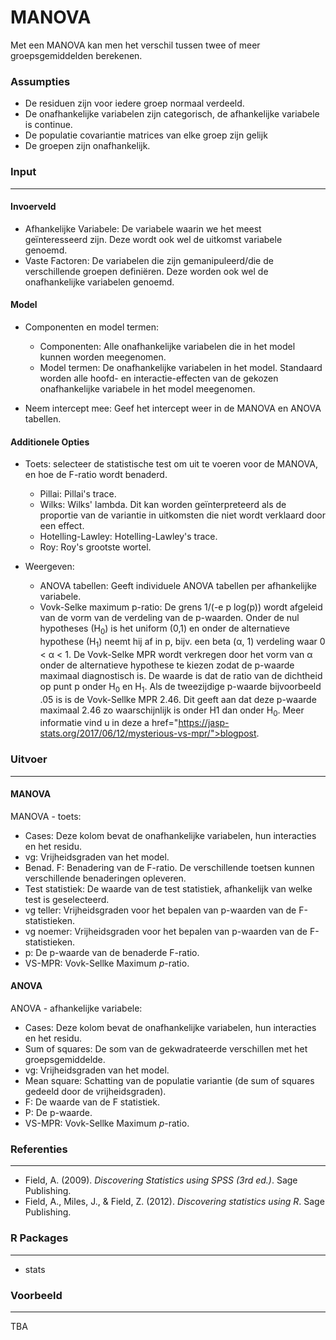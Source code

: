 MANOVA 
==========================

Met een MANOVA kan men het verschil tussen twee of meer groepsgemiddelden berekenen.

### Assumpties 
- De residuen zijn voor iedere groep normaal verdeeld.
- De onafhankelijke variabelen zijn categorisch, de afhankelijke variabele is continue. 
- De populatie covariantie matrices van elke groep zijn gelijk 
- De groepen zijn onafhankelijk. 

### Input 
--- 
#### Invoerveld
- Afhankelijke Variabele: De variabele waarin we het meest geïnteresseerd zijn. Deze wordt ook wel de uitkomst variabele genoemd. 
- Vaste Factoren: De variabelen die zijn gemanipuleerd/die de verschillende groepen definiëren. Deze worden ook wel de onafhankelijke variabelen genoemd.   
   

#### Model
- Componenten en model termen: 
    - Componenten: Alle onafhankelijke variabelen die in het model kunnen worden meegenomen. 
    - Model termen: De onafhankelijke variabelen in het model. Standaard worden alle hoofd- en interactie-effecten van de gekozen onafhankelijke variabele in het model meegenomen. 

- Neem intercept mee: Geef het intercept weer in de MANOVA en ANOVA tabellen.


#### Additionele Opties
- Toets: selecteer de statistische test om uit te voeren voor de MANOVA, en hoe de F-ratio wordt benaderd.
    - Pillai: Pillai's trace.
    - Wilks: Wilks' lambda. Dit kan worden geïnterpreteerd als de proportie van de variantie in uitkomsten die niet wordt verklaard door een effect. 
    - Hotelling-Lawley: Hotelling-Lawley's trace.
    - Roy: Roy's grootste wortel.

- Weergeven: 
  - ANOVA tabellen: Geeft individuele ANOVA tabellen per afhankelijke variabele.
  - Vovk-Selke maximum p-ratio: De grens 1/(-e p log(p)) wordt afgeleid van de vorm van de verdeling van de p-waarden. Onder de nul hypotheses (H<sub>0</sub>) is het uniform (0,1) en onder de alternatieve hypothese (H<sub>1</sub>) neemt hij af in p, bijv. een beta (α, 1) verdeling waar 0 < α < 1. De Vovk-Selke MPR wordt verkregen door het vorm van α onder de alternatieve hypothese te kiezen zodat de p-waarde maximaal diagnostisch is. De waarde is dat de ratio van de dichtheid op punt p onder H<sub>0</sub> en H<sub>1</sub>. Als de tweezijdige p-waarde bijvoorbeeld .05 is is de Vovk-Sellke MPR 2.46. Dit geeft aan dat deze p-waarde maximaal 2.46 zo waarschijnlijk is onder H1 dan onder H<sub>0</sub>. Meer informatie vind u in deze a href="https://jasp-stats.org/2017/06/12/mysterious-vs-mpr/">blogpost</a>. 

### Uitvoer
---

#### MANOVA 
MANOVA - toets: 
- Cases: Deze kolom bevat de onafhankelijke variabelen, hun interacties en het residu. 
- vg: Vrijheidsgraden van het model.
- Benad. F: Benadering van de F-ratio. De verschillende toetsen kunnen verschillende benaderingen opleveren.
- Test statistiek: De waarde van de test statistiek, afhankelijk van welke test is geselecteerd. 
- vg teller: Vrijheidsgraden voor het bepalen van p-waarden van de F-statistieken.
- vg noemer: Vrijheidsgraden voor het bepalen van p-waarden van de F-statistieken.
- p: De p-waarde van de benaderde F-ratio.
- VS-MPR: Vovk-Sellke Maximum *p*-ratio.   


#### ANOVA 
ANOVA - afhankelijke variabele: 
- Cases: Deze kolom bevat de onafhankelijke variabelen, hun interacties en het residu. 
- Sum of squares: De som van de gekwadrateerde verschillen met het groepsgemiddelde.
- vg: Vrijheidsgraden van het model. 
- Mean square: Schatting van de populatie variantie (de sum of squares gedeeld door de vrijheidsgraden).
- F: De waarde van de F statistiek.
- P: De p-waarde.
- VS-MPR: Vovk-Sellke Maximum *p*-ratio. 


### Referenties 
--- 
-	Field, A. (2009). *Discovering Statistics using SPSS (3rd ed.)*. Sage Publishing.
-	Field, A., Miles, J., & Field, Z. (2012). *Discovering statistics using R*. Sage Publishing.

### R Packages
---
- stats


### Voorbeeld 
--- 
TBA